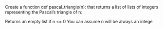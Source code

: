 Create a function def pascal_triangle(n): that returns a list of lists of integers representing the Pascal’s triangle of n:

Returns an empty list if n <= 0
You can assume n will be always an intege